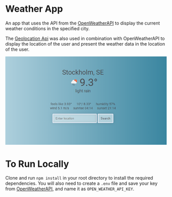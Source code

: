 # Weather App

An app that uses the API from the [OpenWeatherAPI](https://openweathermap.org/current) to display the current weather conditions in the specified city.

The [Geolocation Api](https://developer.mozilla.org/en-US/docs/Web/API/Geolocation_API) was also used in combination with OpenWeatherAPI to display the location of the user and present the weather data in the location of the  user.

![app_preview](https://github.com/StelKizi/weather-app/blob/master/images/app_preview.png)


# To Run Locally
Clone and run `npm install` in your root directory to install the required dependencies. You will also need to create a `.env` file and save your key from [OpenWeatherAPI](https://openweathermap.org/current), and name it as `OPEN_WEATHER_API_KEY`.
